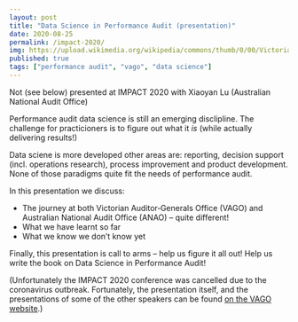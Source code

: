 ```yaml
---
layout: post
title: "Data Science in Performance Audit (presentation)"
date: 2020-08-25
permalink: /impact-2020/
img: https://upload.wikimedia.org/wikipedia/commons/thumb/0/00/Victoria_Parliament_Melbourne_(Colonnades_%26_Stairs).jpg/640px-Victoria_Parliament_Melbourne_(Colonnades_%26_Stairs).jpg
published: true
tags: ["performance audit", "vago", "data science"]
---
```


Not (see below) presented at IMPACT 2020 with Xiaoyan Lu (Australian National Audit Office)

Performance audit data science is still an emerging disclipline. The challenge for practicioners is to figure out what it *is* (while actually delivering results!)

Data sciene is more developed other areas are: reporting, decision support (incl. operations research), process improvement and product development. None of those paradigms quite fit the needs of performance audit.

In this presentation we discuss:
* The journey at both Victorian Auditor‐Generals Office (VAGO) and Australian National Audit Office (ANAO) – quite different!
* What we have learnt so far
* What we know we don’t know yet

Finally, this presentation is call to arms – help us figure it all out! Help us write the book on Data Science in Performance Audit!

(Unfortunately the IMPACT 2020 conference was cancelled due to the coronavirus outbreak. Fortunately, the presentation itself, and the presentations of some of the other speakers can be found [on the VAGO website](https://www.audit.vic.gov.au/impact-2020).)
